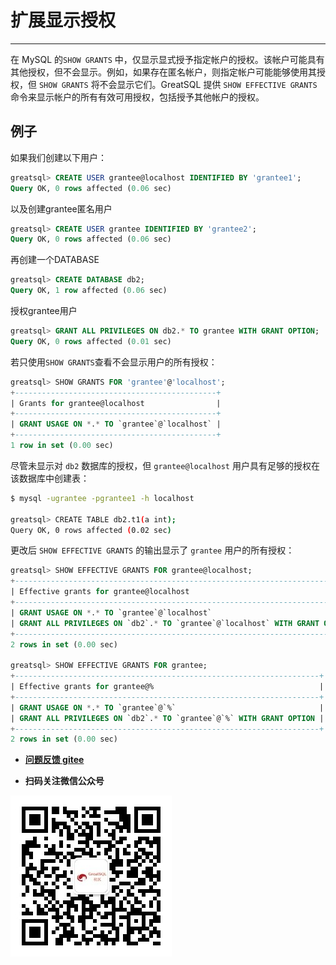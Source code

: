 # 扩展显示授权

---

在 MySQL 的`SHOW GRANTS` 中，仅显示显式授予指定帐户的授权。该帐户可能具有其他授权，但不会显示。例如，如果存在匿名帐户，则指定帐户可能能够使用其授权，但 `SHOW GRANTS` 将不会显示它们。GreatSQL 提供 `SHOW EFFECTIVE GRANTS` 命令来显示帐户的所有有效可用授权，包括授予其他帐户的授权。

## 例子

如果我们创建以下用户：

```sql
greatsql> CREATE USER grantee@localhost IDENTIFIED BY 'grantee1';
Query OK, 0 rows affected (0.06 sec)
```
以及创建grantee匿名用户

```sql
greatsql> CREATE USER grantee IDENTIFIED BY 'grantee2';
Query OK, 0 rows affected (0.06 sec)
```

再创建一个DATABASE

```sql
greatsql> CREATE DATABASE db2;
Query OK, 1 row affected (0.06 sec)
```

授权grantee用户

```sql
greatsql> GRANT ALL PRIVILEGES ON db2.* TO grantee WITH GRANT OPTION;
Query OK, 0 rows affected (0.01 sec)
```

若只使用`SHOW GRANTS`查看不会显示用户的所有授权：

```sql
greatsql> SHOW GRANTS FOR 'grantee'@'localhost';
+---------------------------------------------+
| Grants for grantee@localhost                |
+---------------------------------------------+
| GRANT USAGE ON *.* TO `grantee`@`localhost` |
+---------------------------------------------+
1 row in set (0.00 sec)
```

尽管未显示对 `db2` 数据库的授权，但 `grantee@localhost` 用户具有足够的授权在该数据库中创建表：

```bash
$ mysql -ugrantee -pgrantee1 -h localhost

greatsql> CREATE TABLE db2.t1(a int);
Query OK, 0 rows affected (0.02 sec)
```

更改后 `SHOW EFFECTIVE GRANTS` 的输出显示了 `grantee` 用户的所有授权：

```sql
greatsql> SHOW EFFECTIVE GRANTS FOR grantee@localhost;
+----------------------------------------------------------------------------+
| Effective grants for grantee@localhost                                     |
+----------------------------------------------------------------------------+
| GRANT USAGE ON *.* TO `grantee`@`localhost`                                |
| GRANT ALL PRIVILEGES ON `db2`.* TO `grantee`@`localhost` WITH GRANT OPTION |
+----------------------------------------------------------------------------+
2 rows in set (0.00 sec)

greatsql> SHOW EFFECTIVE GRANTS FOR grantee;
+--------------------------------------------------------------------+
| Effective grants for grantee@%                                     |
+--------------------------------------------------------------------+
| GRANT USAGE ON *.* TO `grantee`@`%`                                |
| GRANT ALL PRIVILEGES ON `db2`.* TO `grantee`@`%` WITH GRANT OPTION |
+--------------------------------------------------------------------+
2 rows in set (0.00 sec)
```

- **[问题反馈 gitee](https://gitee.com/GreatSQL/GreatSQL-Manual/issues)**

- **扫码关注微信公众号**

![greatsql-wx](../greatsql-wx.jpg)
